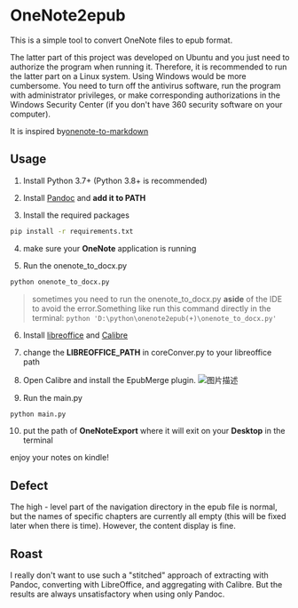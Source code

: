 # OneNote2epub

This is a simple tool to convert OneNote files to epub format.

The latter part of this project was developed on Ubuntu and you just need to authorize the program when running it. Therefore, it is recommended to run the latter part on a Linux system. Using Windows would be more cumbersome. You need to turn off the antivirus software, run the program with administrator privileges, or make corresponding authorizations in the Windows Security Center (if you don't have 360 security software on your computer).

It is inspired by[onenote-to-markdown](https://gitlab.com/pagekey/edu/onenote-to-markdown)

## Usage

1. Install Python 3.7+  (Python 3.8+ is recommended)

2. Install [Pandoc](https://www.pandoc.org/installing.html) and **add it to PATH**

3. Install the required packages

```bash
pip install -r requirements.txt
```

4. make sure your **OneNote** application is running

5. Run the onenote_to_docx.py

```bash
python onenote_to_docx.py
```

>sometimes you need to run the onenote_to_docx.py **aside** of the IDE to avoid the error.Something like run this command directly in the terminal: `python 'D:\python\onenote2epub(+)\onenote_to_docx.py'`

6. Install [libreoffice](https://www.libreoffice.org/) and [Calibre](https://calibre-ebook.com/)

7. change the **LIBREOFFICE_PATH** in coreConver.py to your libreoffice path

8. Open Calibre and install the EpubMerge plugin.
![图片描述](https://raw.githubusercontent.com/用户名/仓库名/master/images/图片名.png)

9. Run the main.py

```bash
python main.py
```

10. put the path of **OneNoteExport** where it will exit on your **Desktop** in the terminal

enjoy your notes on kindle!

## Defect

The high - level part of the navigation directory in the epub file is normal, but the names of specific chapters are currently all empty (this will be fixed later when there is time). However, the content display is fine.

## Roast

I really don't want to use such a "stitched" approach of extracting with Pandoc, converting with LibreOffice, and aggregating with Calibre. But the results are always unsatisfactory when using only Pandoc.